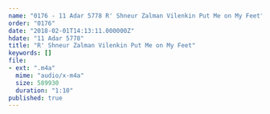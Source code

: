 ```yaml
---
name: "0176 - 11 Adar 5778 R' Shneur Zalman Vilenkin Put Me on My Feet"
order: "0176"
date: "2018-02-01T14:13:11.000000Z"
hdate: "11 Adar 5778"
title: "R' Shneur Zalman Vilenkin Put Me on My Feet"
keywords: []
file:
- ext: ".m4a"
  mime: "audio/x-m4a"
  size: 589930
  duration: "1:10"
published: true
---
```


